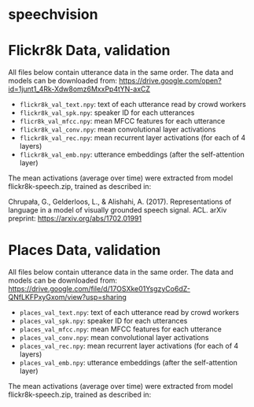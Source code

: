 # speechvision



Flickr8k Data, validation 
=========================

All files below contain utterance data in the same order.
The data and models can be downloaded from: https://drive.google.com/open?id=1junt1_4Rk-Xdw8omz6MxxPp4tYN-axCZ


- `flickr8k_val_text.npy`: text of each utterance read by crowd workers
- `flickr8k_val_spk.npy`: speaker ID for each utterances
- `flicr8k_val_mfcc.npy`:  mean MFCC features for each utterance
- `flickr8k_val_conv.npy`: mean convolutional layer activations
- `flickr8k_val_rec.npy`:  mean recurrent layer activations (for each of 4 layers)
- `flickr8k_val_emb.npy`:  utterance embeddings (after the self-attention layer)

The mean activations (average over time) were extracted from model flickr8k-speech.zip, trained as described in:

Chrupała, G., Gelderloos, L., & Alishahi, A. (2017). Representations of language in a model of visually grounded speech signal. ACL. arXiv preprint: https://arxiv.org/abs/1702.01991


Places Data, validation
=======================

All files below contain utterance data in the same order.
The data and models can be downloaded from: https://drive.google.com/file/d/17OSXke01YsgzyCo6dZ-QNfLKFPxyGxom/view?usp=sharing



- `places_val_text.npy`: text of each utterance read by crowd workers
- `places_val_spk.npy`: speaker ID for each utterances
- `places_val_mfcc.npy`:  mean MFCC features for each utterance
- `places_val_conv.npy`: mean convolutional layer activations
- `places_val_rec.npy`:  mean recurrent layer activations (for each of 4 layers)
- `places_val_emb.npy`:  utterance embeddings (after the self-attention layer)

The mean activations (average over time) were extracted from model flickr8k-speech.zip, trained as described in:

